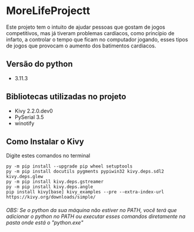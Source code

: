# MoreLifeProjectt
Este projeto tem o intuito de ajudar pessoas que gostam de jogos competitivos, mas já tiveram problemas cardíacos, como princípio de infarto, a controlar o tempo que ficam no computador jogando, esses tipos de jogos que provocam o aumento dos batimentos cardiacos.

## Versão do python
- 3.11.3

## Bibliotecas utilizadas no projeto
- Kivy 2.2.0.dev0
- PySerial 3.5
- winotify

## Como Instalar o Kivy

Digite estes comandos no terminal

    py -m pip install --upgrade pip wheel setuptools
    py -m pip install docutils pygments pypiwin32 kivy.deps.sdl2 kivy.deps.glew
    py -m pip install kivy.deps.gstreamer
    py -m pip install kivy.deps.angle
    pip install kivy[base] kivy_examples --pre --extra-index-url https://kivy.org/downloads/simple/

###### OBS: Se o python da sua máquina não estiver no PATH, você terá que adicionar o python no PATH ou executar esses comandos diretamente na pasta onde está o "python.exe"
